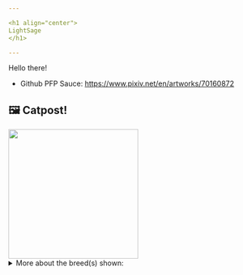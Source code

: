 ```yaml
---

<h1 align="center">
LightSage
</h1>

---
```


Hello there!


- Github PFP Sauce: https://www.pixiv.net/en/artworks/70160872


## 🖼️ Catpost!

<sub>
    <img src="https://cdn2.thecatapi.com/images/re7uO34hz.jpg" height="256">
</sub>


<details>
<summary>More about the breed(s) shown:</summary>

Breed: British Longhair

Description: The British Longhair is a very laid-back relaxed cat, often perceived to be very independent although they will enjoy the company of an equally relaxed and likeminded cat. They are an affectionate breed, but very much on their own terms and tend to prefer to choose to come and sit with their owners rather than being picked up.

Links:
<ul>
  <li>CFA None available</li>
  <li>Wikipedia https://en.wikipedia.org/wiki/British_Longhair</li>
</ul> 

</details>
